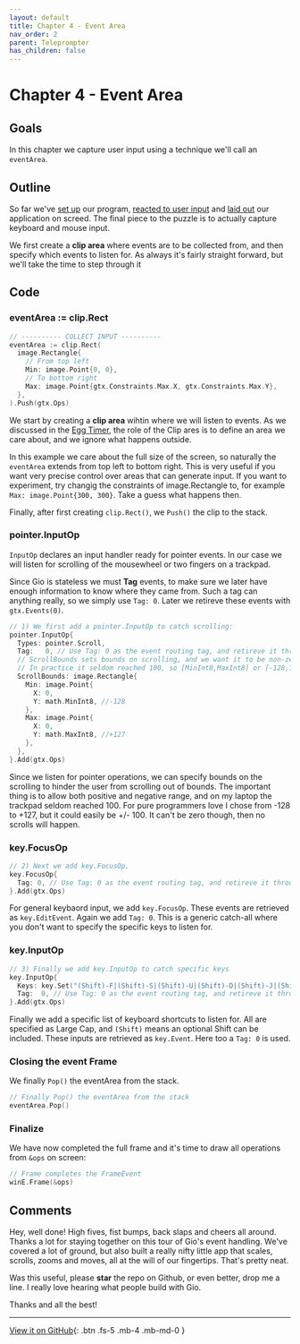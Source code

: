 ```yaml
---
layout: default
title: Chapter 4 - Event Area
nav_order: 2
parent: Teleprompter
has_children: false
---
```


# Chapter 4 - Event Area

## Goals
In this chapter we capture user input using a technique we'll call an `eventArea`.

## Outline
So far we've [set up](01_setup.md) our program, [reacted to user input](02_user_input.md) and [laid out](03_layout.md) our application on screed. The final piece to the puzzle is to actually capture keyboard and mouse input. 

We first create a **clip area** where events are to be collected from, and then specify which events to listen for. As always it's fairly straight forward, but we'll take the time to step through it

## Code
	
### eventArea := clip.Rect

```go	
// ---------- COLLECT INPUT ----------
eventArea := clip.Rect(
  image.Rectangle{
    // From top left
    Min: image.Point{0, 0},
    // To bottom right
    Max: image.Point{gtx.Constraints.Max.X, gtx.Constraints.Max.Y},
  },
).Push(gtx.Ops)
```

We start by creating a **clip area** wihtin where we will listen to events. As we discussed in the [Egg Timer](egg_timer/08_egg_as_circle.md), the role of the Clip ares is to define an area we care about, and we ignore what happens outside. 

In this example we care about the full size of the screen, so naturally the `eventArea` extends from top left to bottom right. This is very useful if you want very precise control over areas that can generate input. If you want to experiment, try changig the constraints of image.Rectangle to, for example `Max: image.Point{300, 300}`. Take a guess what happens then. 

Finally, after first creating `clip.Rect()`, we `Push()` the clip to the stack.


### pointer.InputOp

`InputOp` declares an input handler ready for pointer events. In our case we will listen for scrolling of the mousewheel or two fingers on a trackpad.

Since Gio is stateless we must **Tag** events, to make sure we later have enough information to know where they came from. 
Such a tag can anything really, so we simply use `Tag: 0`. Later we retireve these events with `gtx.Events(0)`.


```go
// 1) We first add a pointer.InputOp to catch scrolling:
pointer.InputOp{
  Types: pointer.Scroll,
  Tag:   0, // Use Tag: 0 as the event routing tag, and retireve it through gtx.Events(0)
  // ScrollBounds sets bounds on scrolling, and we want it to be non-zero.
  // In practice it seldom reached 100, so [MinInt8,MaxInt8] or [-128,127] should be enough
  ScrollBounds: image.Rectangle{
    Min: image.Point{
      X: 0,
      Y: math.MinInt8, //-128
    },
    Max: image.Point{
      X: 0,
      Y: math.MaxInt8, //+127
    },
  },
}.Add(gtx.Ops)
```

Since we listen for pointer operations, we can specify bounds on the scrolling to hinder the user from scrolling out of bounds. 
The important thing is to allow both positive and negative range, and on my laptop the trackpad seldom reached 100. For pure 
programmers love I chose from -128 to +127, but it could easily be +/- 100. It can't be zero though, then no scrolls will happen.


### key.FocusOp

```go
// 2) Next we add key.FocusOp,
key.FocusOp{
  Tag: 0, // Use Tag: 0 as the event routing tag, and retireve it through gtx.Events(0)
}.Add(gtx.Ops)
```

For general keybaord input, we add `key.FocusOp`. These events are retrieved as `key.EditEvent`. Again we add `Tag: 0`. This is a generic catch-all where you don't want to specify the specific keys to listen for. 


### key.InputOp

```go
// 3) Finally we add key.InputOp to catch specific keys
key.InputOp{
  Keys: key.Set("(Shift)-F|(Shift)-S|(Shift)-U|(Shift)-D|(Shift)-J|(Shift)-K|(Shift)-W|(Shift)-N|Space"),
  Tag:  0, // Use Tag: 0 as the event routing tag, and retireve it through gtx.Events(0)
}.Add(gtx.Ops)
```

Finally we add a specific list of keyboard shortcuts to listen for. All are specified as Large Cap, and `(Shift)` means an optional
Shift can be included. These inputs are retrieved as `key.Event`. Here too a `Tag: 0` is used.

### Closing the event Frame

We finally `Pop()` the eventArea from the stack. 
```go
// Finally Pop() the eventArea from the stack
eventArea.Pop()
```

### Finalize

We have now completed the full frame and it's time to draw all operations from `&ops` on screen:

```go
// Frame completes the FrameEvent 
winE.Frame(&ops)
```

## Comments

Hey, well done! High fives, fist bumps, back slaps and cheers all around. Thanks a lot for staying together on this tour of Gio's event handling. We've covered a lot of ground, but also built a really nifty little app that scales, scrolls, zooms and moves, all at the will of our fingertips. That's pretty neat.

Was this useful, please **star** the repo on Github, or even better, drop me a line. I really love hearing what people build with Gio. 


Thanks and all the best!

---

[View it on GitHub](https://github.com/jonegil/gui-with-gio/tree/main/teleprompter){: .btn .fs-5 .mb-4 .mb-md-0 }
